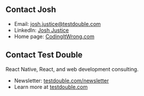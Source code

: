 ## Contact Josh

- Email: josh.justice@testdouble.com
- LinkedIn: [Josh Justice](https://www.linkedin.com/in/jjustice/)
- Home page: [CodingItWrong.com](https://codingitwrong.com)

## Contact Test Double

React Native, React, and web development consulting.

- Newsletter: [testdouble.com/newsletter](https://testdouble.com/newsletter)
- Learn more at [testdouble.com](https://testdouble.com/)
